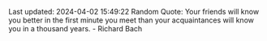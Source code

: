 Last updated: 2024-04-02 15:49:22
Random Quote: Your friends will know you better in the first minute you meet than your acquaintances will know you in a thousand years. - Richard Bach